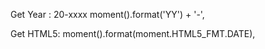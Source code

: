 Get Year : 20-xxxx
moment().format('YY') + '-',

Get HTML5:
moment().format(moment.HTML5_FMT.DATE),


<script type="text/javascript">
	
	var recuring = 'n';

	$(document).ready(function () {

		$('#formReminderModal').validate();

		$('#recurringEnd').rules("add", {
			reccuringdate: ''
		});

		jQuery.validator.addMethod("reccuringdate", function (value, element, data) {
			var beginDate = $('#due').val();
			var endDate = $('#recurringEnd').val();
			var recurring = $('#recurringEnd').val();

			var due = moment(beginDate);
			var recurringEndDate = moment(endDate);

			if (recurring === 'n')
				return true;

			isAfter = moment(recurringEndDate).isAfter(due);
			return isAfter;

		}, "Must be after due date.");


		// Recurrning toggle
		// -----------------------------------
		recurring = $('#recurring').val();
		HideRecurringEnd();

		if (recurring !== 'n')
			ShowRecurringEnd();

		$('#recurring').change(function () {
			HideRecurringEnd();
			recurring = $('#recurring').val();

			if (recurring !== 'n') {
				ShowRecurringEnd();
				SetEndDateAfterStartDate();
			}
				
		});
		// -----------------------------------


		$('#modalReminder').on('shown.bs.modal', function () {
			$('#title').focus();
		});


		// Radio Button toggle
		// -----------------------------------
		$('.radioPersonal').show();
		$('input[name=radioReminder]').change(function(e) {
			var value = $('input[name=radioReminder]:checked').val();
			$('.radioPersonal').show();

			if (value === 'personal')
				$('.radioPersonal').hide();
		});
		// -----------------------------------

	});

	function ShowRecurringEnd(){
		$('.container-inner-recurringEnd').show();
		$('.container-inner-recurringEnd').addClass('required');
	};

	function HideRecurringEnd(){
		$('.container-inner-recurringEnd').hide();
		$('.container-inner-recurringEnd').removeClass('required');
	};

	function SetEndDateAfterStartDate() {
		var beginDate = $('#due').val();
		var due = moment(beginDate);

		var b = due.clone().add(1, 'day');
		console.log(b.format('YYYY-MM-DD'));

		$('#recurringEnd').val(b.format('YYYY-MM-DD'));
		
	}

</script>
